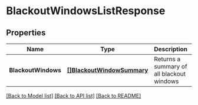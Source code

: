 # BlackoutWindowsListResponse

## Properties
Name | Type | Description | Notes
------------ | ------------- | ------------- | -------------
**BlackoutWindows** | [**[]BlackoutWindowSummary**](BlackoutWindowSummary.md) | Returns a summary of all blackout windows | [optional] [default to null]

[[Back to Model list]](../README.md#documentation-for-models) [[Back to API list]](../README.md#documentation-for-api-endpoints) [[Back to README]](../README.md)

